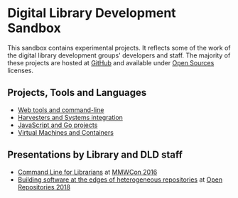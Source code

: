 
# Digital Library Development Sandbox

This sandbox contains experimental projects. It reflects some of the
work of the digital library development groups' developers and staff.
The majority of these projects are hosted at [GitHub](https://github.com/caltechlibrary") and available under [Open Sources](https://en.wikipedia.org/wiki/Open_source) licenses.

<!-- ## Articles and Musings -->

## Projects, Tools and Languages

+ [Web tools and command-line](web-and-cli-tools.html)
+ [Harvesters and Systems integration](harvesters-and-system-integration.html)
+ [JavaScript and Go projects](languages-and-tooling.html)
+ [Virtual Machines and Containers](virtual-machines-and-containers.html)

## Presentations by Library and DLD staff

+ [Command Line for Librarians](https://caltechlibrary.github.io/command-line-for-librarians/) at [MMWCon 2016](https://mmwcon.org/sessions/21)
+ [Building software at the edges of heterogeneous repositories](https://caltechlibrary.github.io/or2018-building-at-the-edges/) at [Open Repositories 2018](http://www.or2018.net/)


